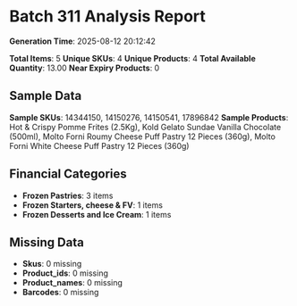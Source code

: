 # Batch 311 Analysis Report

**Generation Time**: 2025-08-12 20:12:42

**Total Items**: 5
**Unique SKUs**: 4
**Unique Products**: 4
**Total Available Quantity**: 13.00
**Near Expiry Products**: 0

## Sample Data
**Sample SKUs**: 14344150, 14150276, 14150541, 17896842
**Sample Products**: Hot & Crispy Pomme Frites (2.5Kg), Kold Gelato Sundae Vanilla Chocolate (500ml), Molto Forni Roumy Cheese Puff Pastry 12 Pieces (360g), Molto Forni White Cheese Puff Pastry 12 Pieces (360g)

## Financial Categories
- **Frozen Pastries**: 3 items
- **Frozen Starters, cheese & FV**: 1 items
- **Frozen Desserts and Ice Cream**: 1 items

## Missing Data
- **Skus**: 0 missing
- **Product_ids**: 0 missing
- **Product_names**: 0 missing
- **Barcodes**: 0 missing
